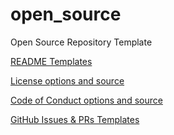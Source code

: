 # open_source
Open Source Repository Template



[README Templates](https://www.readme-templates.com/)

[License options and source](https://choosealicense.com/)

[Code of Conduct options and source](https://www.contributor-covenant.org/)

[GitHub Issues & PRs Templates](https://github.com/devspace/awesome-github-templates)


